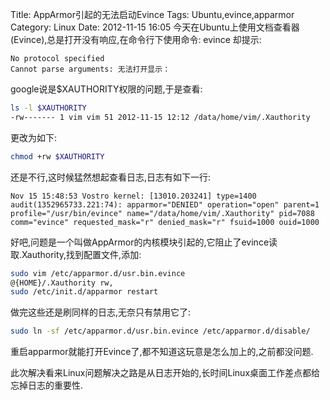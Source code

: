 Title: AppArmor引起的无法启动Evince
Tags: Ubuntu,evince,apparmor
Category: Linux
Date: 2012-11-15 16:05
今天在Ubuntu上使用文档查看器(Evince),总是打开没有响应,在命令行下使用命令:
evince
却提示:
```
No protocol specified
Cannot parse arguments: 无法打开显示：
```
google说是$XAUTHORITY权限的问题,于是查看:
```bash
ls -l $XAUTHORITY
-rw------- 1 vim vim 51 2012-11-15 12:12 /data/home/vim/.Xauthority
```
更改为如下:
```bash
chmod +rw $XAUTHORITY
```
还是不行,这时候猛然想起查看日志,日志有如下一行:
```log
Nov 15 15:48:53 Vostro kernel: [13010.203241] type=1400 audit(1352965733.221:74): apparmor="DENIED" operation="open" parent=1 profile="/usr/bin/evince" name="/data/home/vim/.Xauthority" pid=7088 comm="evince" requested_mask="r" denied_mask="r" fsuid=1000 ouid=1000
```
好吧,问题是一个叫做AppArmor的内核模块引起的,它阻止了evince读取.Xauthority,找到配置文件,添加:
```bash
sudo vim /etc/apparmor.d/usr.bin.evince 
@{HOME}/.Xauthority rw,
sudo /etc/init.d/apparmor restart
```
做完这些还是刷同样的日志,无奈只有禁用它了:
```bash
sudo ln -sf /etc/apparmor.d/usr.bin.evince /etc/apparmor.d/disable/
```
重启apparmor就能打开Evince了,都不知道这玩意是怎么加上的,之前都没问题.

此次解决看来Linux问题解决之路是从日志开始的,长时间Linux桌面工作差点都给忘掉日志的重要性.
